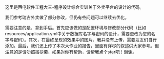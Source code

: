 这里是西电软件工程大三-程序设计综合实训关于外卖平台的设计的代码。

我们参考瑞吉外卖做了部分修改，但仍有些问题可以继续去优化。

需要注意的是，拿到手后。首先应该做的是配置环境与修改部分代码（比如resources/application.yml中关于数据库名字与密码的设计，需要更改为您的名字与密码）。其次，在最终呈现的效果中的图片，我并没有上传，需要友友们自行添加。最后，我们还上传了本次大作业的报告，里面有详尽的叙述供大家参考。但注意的是请勿照搬抄袭，如果对你有帮助，请帮我点个star吧！谢谢。
